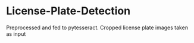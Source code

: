 # License-Plate-Detection
Preprocessed and fed to pytesseract. Cropped license plate images taken as input
